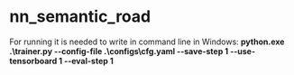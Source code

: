 # nn_semantic_road
For running it is needed to write in command line in Windows: 
**python.exe .\trainer.py --config-file .\configs\cfg.yaml --save-step 1 --use-tensorboard 1 --eval-step 1**
